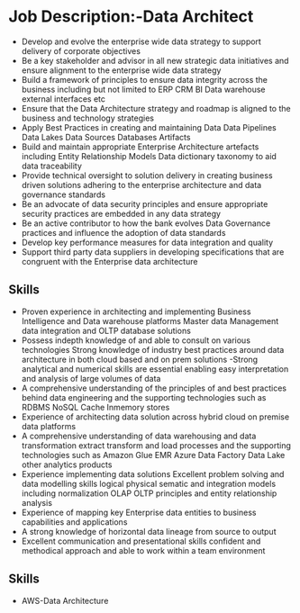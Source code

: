 # Job Description:-Data Architect

- Develop and evolve the enterprise wide data strategy to support delivery of corporate objectives
- Be a key stakeholder and advisor in all new strategic data initiatives and ensure alignment to the enterprise wide data strategy
- Build a framework of principles to ensure data integrity across the business including but not limited to ERP CRM BI Data warehouse external interfaces etc
- Ensure that the Data Architecture strategy and roadmap is aligned to the business and technology strategies
- Apply Best Practices in creating and maintaining Data Data Pipelines Data Lakes Data Sources Databases Artifacts
- Build and maintain appropriate Enterprise Architecture artefacts including Entity Relationship Models Data dictionary taxonomy to aid data traceability
- Provide technical oversight to solution delivery in creating business driven solutions adhering to the enterprise architecture and data governance standards
- Be an advocate of data security principles and ensure appropriate security practices are embedded in any data strategy
- Be an active contributor to how the bank evolves Data Governance practices and influence the adoption of data standards
- Develop key performance measures for data integration and quality
- Support third party data suppliers in developing specifications that are congruent with the Enterprise data architecture

## Skills

- Proven experience in architecting and implementing Business Intelligence and Data warehouse platforms Master data Management data integration and OLTP database solutions
- Possess indepth knowledge of and able to consult on various technologies Strong knowledge of industry best practices around data architecture in both cloud based and on prem solutions
 -Strong analytical and numerical skills are essential enabling easy interpretation and analysis of large volumes of data
- A comprehensive understanding of the principles of and best practices behind data engineering and the supporting technologies such as RDBMS NoSQL Cache Inmemory stores
- Experience of architecting data solution across hybrid cloud on premise data platforms
- A comprehensive understanding of data warehousing and data transformation extract transform and load processes and the supporting technologies such as Amazon Glue EMR Azure Data Factory Data 
   Lake other analytics products
- Experience implementing data solutions Excellent problem solving and data modelling skills logical physical sematic and integration models including normalization OLAP OLTP principles and 
  entity relationship analysis
- Experience of mapping key Enterprise data entities to business capabilities and applications
- A strong knowledge of horizontal data lineage from source to output
- Excellent communication and presentational skills confident and methodical approach and able to work within a team environment

## Skills

- AWS-Data Architecture
